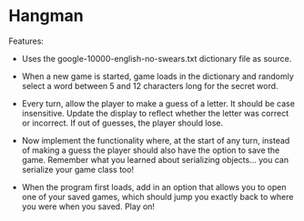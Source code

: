 # Hangman
Features:
- Uses the google-10000-english-no-swears.txt dictionary file as source.
- When a new game is started, game loads in the dictionary and randomly select a word between 5 and 12 characters long for the secret word.
- Every turn, allow the player to make a guess of a letter. It should be case insensitive. Update the display to reflect whether the letter was correct or incorrect. If out of guesses, the player should lose.

- Now implement the functionality where, at the start of any turn, instead of making a guess the player should also have the option to save the game. Remember what you learned about serializing objects… you can serialize your game class too!
- When the program first loads, add in an option that allows you to open one of your saved games, which should jump you exactly back to where you were when you saved. Play on!
